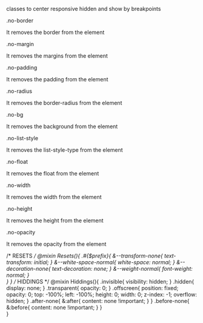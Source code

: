 classes to center
responsive hidden and show by breakpoints

.no-border

It removes the border from the element


.no-margin

It removes the margins from the element


.no-padding

It removes the padding from the element


.no-radius

It removes the border-radius from the element


.no-bg

It removes the background from the element


.no-list-style

It removes the list-style-type from the element


.no-float

It removes the float from the element


.no-width

It removes the width from the element


.no-height

It removes the height from the element


.no-opacity

It removes the opacity from the element

/*
  RESETS
*/
@mixin Resets(){
  .#{$prefix}{
    &--transform-none{
      text-transform: initial;
    }
    &--white-space-normal{
      white-space: normal;
    }
    &--decoration-none{
      text-decoration: none;
    }
    &--weight-normal{
      font-weight: normal;
    }    
  }
}
/*
  HIDDINGS
*/
@mixin Hiddings(){
  .invisible{ 
    visibility: hidden; 
  } 
  .hidden{ 
    display: none; 
  } 
  .transparent{ 
    opacity: 0; 
  } 
  .offscreen{ 
    position: fixed; 
    opacity: 0; 
    top: -100%; 
    left: -100%; 
    height: 0; 
    width: 0; 
    z-index: -1; 
    overflow: hidden; 
  }
  .after-none{
    &:after{
      content: none !important;
    }
  }
  .before-none{
    &:before{
      content: none !important;
    }
  }  
}